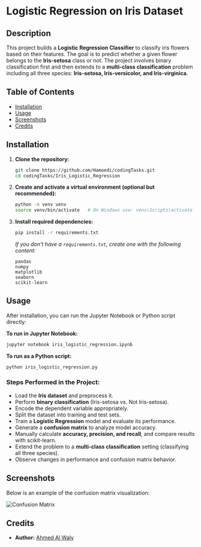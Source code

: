 # Logistic Regression on Iris Dataset

## Description
This project builds a **Logistic Regression Classifier** to classify iris flowers based on their features. The goal is to predict whether a given flower belongs to the **Iris-setosa** class or not. The project involves binary classification first and then extends to a **multi-class classification** problem including all three species: **Iris-setosa, Iris-versicolor, and Iris-virginica**.

## Table of Contents
- [Installation](#installation)
- [Usage](#usage)
- [Screenshots](#screenshots)
- [Credits](#credits)

## Installation
1. **Clone the repository:**
   ```bash
   git clone https://github.com/Hamoedi/codingTasks.git
   cd codingTasks/Iris_Logistic_Regression
   ```
2. **Create and activate a virtual environment (optional but recommended):**
   ```bash
   python -m venv venv
   source venv/bin/activate   # On Windows use: venv\Scripts\activate
   ```
3. **Install required dependencies:**
   ```bash
   pip install -r requirements.txt
   ```
   *If you don’t have a `requirements.txt`, create one with the following content:*
   ```
   pandas
   numpy
   matplotlib
   seaborn
   scikit-learn
   ```

## Usage
After installation, you can run the Jupyter Notebook or Python script directly:

**To run in Jupyter Notebook:**
```bash
jupyter notebook iris_logistic_regression.ipynb
```

**To run as a Python script:**
```bash
python iris_logistic_regression.py
```

### Steps Performed in the Project:
- Load the **Iris dataset** and preprocess it.
- Perform **binary classification** (Iris-setosa vs. Not Iris-setosa).
- Encode the dependent variable appropriately.
- Split the dataset into training and test sets.
- Train a **Logistic Regression** model and evaluate its performance.
- Generate a **confusion matrix** to analyze model accuracy.
- Manually calculate **accuracy, precision, and recall**, and compare results with scikit-learn.
- Extend the problem to a **multi-class classification** setting (classifying all three species).
- Observe changes in performance and confusion matrix behavior.

## Screenshots
Below is an example of the confusion matrix visualization:

![Confusion Matrix](https://github.com/user-attachments/assets/27071084-aa92-4b58-894d-a42414731f79)


## Credits
- **Author:** [Ahmed Al Waly](https://github.com/Hamoedi)


